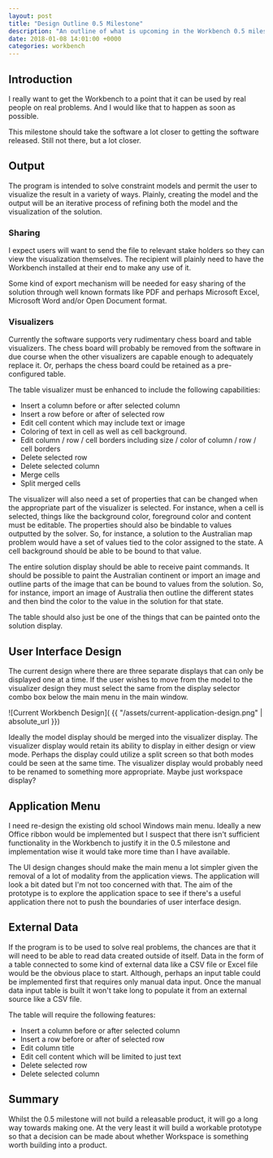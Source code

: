 ```yaml
---
layout: post
title: "Design Outline 0.5 Milestone"
description: "An outline of what is upcoming in the Workbench 0.5 milestone."
date: 2018-01-08 14:01:00 +0000
categories: workbench
---
```

## Introduction
I really want to get the Workbench to a point that it can be used by real people on real problems. And I would like that to happen as soon as possible.

This milestone should take the software a lot closer to getting the software released. Still not there, but a lot closer.

## Output
The program is intended to solve constraint models and permit the user to visualize the result in a variety of ways. Plainly, creating the model and the output will be an iterative process of refining both the model and the visualization of the solution.

### Sharing
I expect users will want to send the file to relevant stake holders so they can view the visualization themselves. The recipient will plainly need to have the Workbench installed at their end to make any use of it.

Some kind of export mechanism will be needed for easy sharing of the solution through well known formats like PDF and perhaps Microsoft Excel, Microsoft Word and/or Open Document format.

### Visualizers
Currently the software supports very rudimentary chess board and table visualizers. The chess board will probably be removed from the software in due course when the other visualizers are capable enough to adequately replace it. Or, perhaps the chess board could be retained as a pre-configured table.

The table visualizer must be enhanced to include the following capabilities:

* Insert a column before or after selected column
* Insert a row before or after of selected row
* Edit cell content which may include text or image
* Coloring of text in cell as well as cell background.
* Edit column / row / cell borders including size / color of column / row / cell borders
* Delete selected row
* Delete selected column
* Merge cells
* Split merged cells
 
The visualizer will also need a set of properties that can be changed when the appropriate part of the visualizer is selected. For instance, when a cell is selected, things like the background color, foreground color and content must be editable. The properties should also be bindable to values outputted by the solver. So, for instance, a solution to the Australian map problem would have a set of values tied to the color assigned to the state. A cell background should be able to be bound to that value.

The entire solution display should be able to receive paint commands. It should be possible to paint the Australian continent or import an image and outline parts of the image that can be bound to values from the solution. So, for instance, import an image of Australia then outline the different states and then bind the color to the value in the solution for that state.

The table should also just be one of the things that can be painted onto the solution display.

## User Interface Design
The current design where there are three separate displays that can only be displayed one at a time. If the user wishes to move from the model to the visualizer design they must select the same from the display selector combo box below the main menu in the main window.

![Current Workbench Design]( {{ "/assets/current-application-design.png" | absolute_url }})

Ideally the model display should be merged into the visualizer display. The visualizer display would retain its ability to display in either design or view mode. Perhaps the display could utilize a split screen so that both modes could be seen at the same time. The visualizer display would probably need to be renamed to something more appropriate. Maybe just workspace display?

## Application Menu
I need re-design the existing old school Windows main menu. Ideally a new Office ribbon would be implemented but I suspect that there isn't sufficient functionality in the Workbench to justify it in the 0.5 milestone and implementation wise it would take more time than I have available.

The UI design changes should make the main menu a lot simpler given the removal of a lot of modality from the application views. The application will look a bit dated but I'm not too concerned with that. The aim of the prototype is to explore the application space to see if there's a useful application there not to push the boundaries of user interface design.

## External Data
If the program is to be used to solve real problems, the chances are that it will need to be able to read data created outside of itself. Data in the form of a table connected to some kind of external data like a CSV file or Excel file would be the obvious place to start. Although, perhaps an input table could be implemented first that requires only manual data input. Once the manual data input table is built it won't take long to populate it from an external source like a CSV file.

The table will require the following features:

* Insert a column before or after selected column
* Insert a row before or after of selected row
* Edit column title
* Edit cell content which will be limited to just text
* Delete selected row
* Delete selected column

## Summary
Whilst the 0.5 milestone will not build a releasable product, it will go a long way towards making one. At the very least it will build a workable prototype so that a decision can be made about whether Workspace is something worth building into a product.